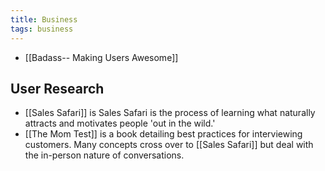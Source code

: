 ```yaml
---
title: Business
tags: business
---
```


- [[Badass-- Making Users Awesome]]
## User Research

- [[Sales Safari]] is Sales Safari is the process of learning what naturally attracts and motivates people 'out in the wild.'
- [[The Mom Test]] is a book detailing best practices for interviewing customers. Many concepts cross over to [[Sales Safari]] but deal with the in-person nature of conversations.

